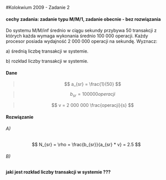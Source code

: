 #Kolokwium 2009 - Zadanie 2

#### cechy zadania: zadanie typu M/M/1, zadanie obecnie - bez rozwiązania

Do systemu M/M/inf średnio w ciągu sekundy przybywa 50 transakcji z których każda wymaga wykonania średnio 100 000 operacji.
Każdy procesor posiada wydajność 2 000 000 operacji na sekundę. Wyznacz:

a) średnią liczbę transakcji w systemie.

b) rozkład liczby transakcji w systemie.

#### Dane

> $$ a_{sr} = \frac{1}{50} $$ 

> $$ b_{sr} = 100 000 operacji $$ 

> $$ v = 2 000 000 \frac{operacji}{s} $$ 

#### Rozwiązanie
 
###### A)

$$ N_{sr} = \rho = \frac{b_{sr}}{a_{sr} * v} = 2.5 $$

###### B)

**jaki jest rozkład liczby transakcji w systemie ???**